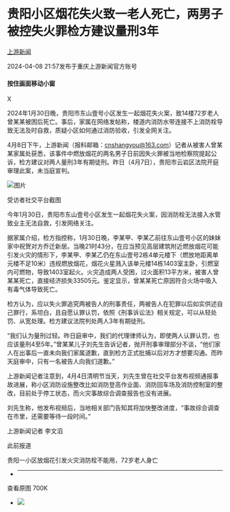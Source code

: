 # 贵阳小区烟花失火致一老人死亡，两男子被控失火罪检方建议量刑3年

[](https://news.qq.com/omn/author/8QMc3X9V5I0YvA%3D%3D)

[上游新闻](https://news.qq.com/omn/author/8QMc3X9V5I0YvA%3D%3D)

2024-04-08 21:57发布于重庆上游新闻官方账号

#### 按住画面移动小窗

X

2024年1月30日晚，贵阳市东山壹号小区发生一起烟花失火案，致14楼72岁老人曾某某被困后死亡。事后，家属在网络发帖称，楼道内消防水带连接不上消防栓导致无法及时自救，质疑小区如何通过消防验收，引发全网关注。

4月8日下午，上游新闻（报料邮箱：cnshangyou@163.com）记者从被害人曾某某家属处获悉，该事件中燃放烟花的两名男子日前因失火罪被当地检察院提起公诉，检方建议对两人量刑3年有期徒刑。昨日（4月7日），贵阳市云岩区法院开庭审理此案，未当庭宣判。

![图片](https:https://inews.gtimg.com/om_bt/O0e03u0pztCRcHvX4WE6SUdYMAP8hIkBqJ3jMvYKUhwWMAA/641)

受访者社交平台截图

今年1月30日，贵阳市东山壹号小区发生一起烟花失火案，因消防栓无法接入水管致业主无法自救，引发网络关注。

据家属介绍，检方指控称，1月30日晚，李某甲、李某乙前往东山壹号小区的妹妹家中祝贺对方乔迁新居。当晚21时43分，在应当预见高层建筑附近燃放烟花可能引发火灾的情形下，李某甲、李某乙仍在东山壹号2栋4单元楼下（燃放地距离单元楼不足10米）违规燃放烟花，烟花火星溅入该单元楼14栋1403室主卧，引燃室内可燃物，导致1403室起火。火灾造成两人受困，过火面积13平方米，被害人曾某某死亡，直接经济损失33505元。鉴定显示，曾某某死亡原因符合火场中吸入有毒气体导致死亡。

检方认为，应以失火罪追究两被告人的刑事责任，两被告人在犯罪以后如实供述自己罪行，系坦白，且自愿认罪认罚，依照《刑事诉讼法》相关规定，可以从轻处罚、从宽处理。检方建议法院判处两人3年有期徒刑。

“我们认为量刑过轻。昨日庭审中，我们的代理律师认为，即使两人认罪认罚，也应该量刑4至5年。”曾某某儿子刘先生告诉记者，抛开刑事审理部分不谈，“他们家人在出事后一直未向我们家属道歉，直到检方正式批捕以后对方才想要沟通。而昨天庭审中，只有一名被告人向我们道歉。”

上游新闻记者注意到，4月4日清明节当天，刘先生曾在社交平台发布视频通报事故进展，称小区消防设施整改比如消防登高作业面、消防回车场及消防控制室的整改，目前处于停工状态，而火灾事故综合调查报告也没有进展。

刘先生称，他发布视频后，当地相关部门告知其将加快整改进度，“事故综合调查在市里，还需要等待一段时间。”

上游新闻记者 李文滔

此前报道

贵阳一小区放烟花引发火灾消防栓不能用，72岁老人身亡

  *  ______

查看原图 700K

  * ![](https:https://inews.gtimg.com/om_bt/O0e03u0pztCRcHvX4WE6SUdYMAP8hIkBqJ3jMvYKUhwWMAA/641)

